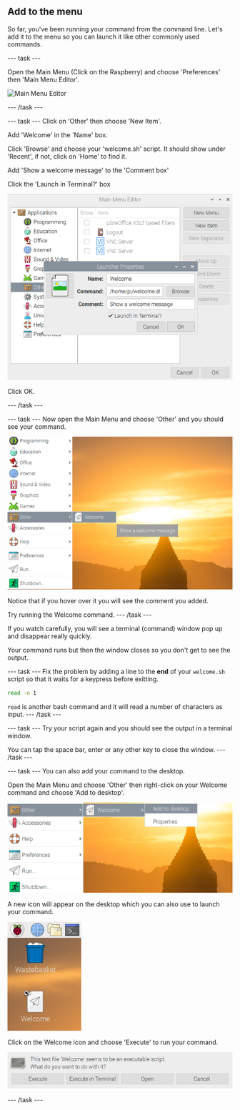 ## Add to the menu

So far, you've been running your command from the command line. Let's add it to the menu so you can launch it like other commonly used commands. 

--- task ---

Open the Main Menu (Click on the Raspberry) and choose 'Preferences' then 'Main Menu Editor'.

![Main Menu Editor](images/command-main-menu-editor.png)

--- /task ---

--- task ---
Click on 'Other' then choose 'New Item'.

Add 'Welcome' in the 'Name' box. 

Click 'Browse' and choose your 'welcome.sh' script. It should show under 'Recent', if not, click on 'Home' to find it. 

Add 'Show a welcome message' to the 'Comment box'

Click the 'Launch in Terminal?' box

![Main Menu Editor](images/command-welcome-menu-item.png)

Click OK.

--- /task ---

--- task ---
Now open the Main Menu and choose 'Other' and you should see your command.

![Main Menu Editor](images/command-welcome-menu.png)

Notice that if you hover over it you will see the comment you added.

Try running the Welcome command.
--- /task ---

If you watch carefully, you will see a terminal (command) window pop up and disappear really quickly. 

Your command runs but then the window closes so you don't get to see the output.

--- task ---
Fix the problem by adding a line to the **end** of your `welcome.sh` script so that it waits for a keypress before exitting. 

```bash
read -n 1
```

`read` is another bash command and it will read a number of characters as input.
--- /task ---

--- task ---
Try your script again and you should see the output in a terminal window. 

You can tap the space bar, enter or any other key to close the window.
--- /task ---

--- task ---
You can also add your command to the desktop. 

Open the Main Menu and choose 'Other' then right-click on your Welcome command and choose 'Add to desktop'.

![Main Menu Editor](images/command-welcome-add.png)

A new icon will appear on the desktop which you can also use to launch your command.  

![Main Menu Editor](images/command-welcome-desktop.png)


Click on the Welcome icon and choose 'Execute' to run your command.

![Main Menu Editor](images/command-welcome-desktop-execute.png)

--- /task ---




